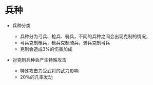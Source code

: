 兵种
=======

+ 兵种分类
    + 兵种分为弓兵、枪兵、骑兵，不同的兵种之间会出现克制的情况，
    + 弓兵克制枪兵，枪兵克制骑兵，骑兵克制弓兵
    + 克制会造成3%的伤害加成

+ 对克制兵种会产生特殊攻击
    + 特殊攻击力受武将的武力影响
    + 20%的几率发动